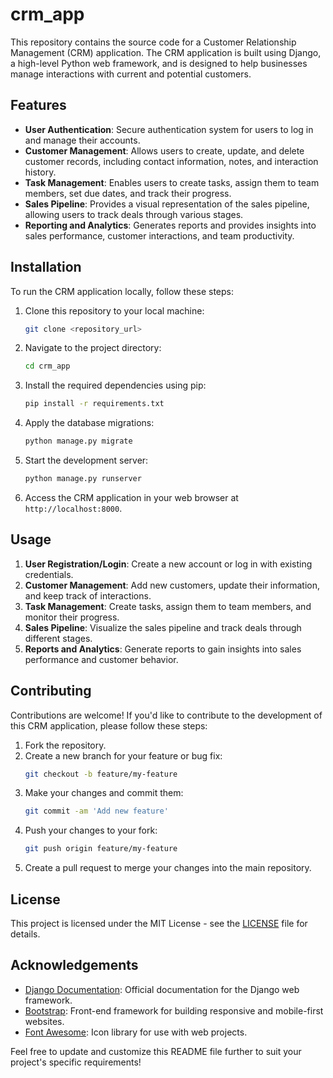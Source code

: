 # crm_app

This repository contains the source code for a Customer Relationship Management (CRM) application. The CRM application is built using Django, a high-level Python web framework, and is designed to help businesses manage interactions with current and potential customers.

## Features

- **User Authentication**: Secure authentication system for users to log in and manage their accounts.
- **Customer Management**: Allows users to create, update, and delete customer records, including contact information, notes, and interaction history.
- **Task Management**: Enables users to create tasks, assign them to team members, set due dates, and track their progress.
- **Sales Pipeline**: Provides a visual representation of the sales pipeline, allowing users to track deals through various stages.
- **Reporting and Analytics**: Generates reports and provides insights into sales performance, customer interactions, and team productivity.

## Installation

To run the CRM application locally, follow these steps:

1. Clone this repository to your local machine:

   ```bash
   git clone <repository_url>
   ```

2. Navigate to the project directory:

   ```bash
   cd crm_app
   ```

3. Install the required dependencies using pip:

   ```bash
   pip install -r requirements.txt
   ```

4. Apply the database migrations:

   ```bash
   python manage.py migrate
   ```

5. Start the development server:

   ```bash
   python manage.py runserver
   ```

6. Access the CRM application in your web browser at `http://localhost:8000`.

## Usage

1. **User Registration/Login**: Create a new account or log in with existing credentials.
2. **Customer Management**: Add new customers, update their information, and keep track of interactions.
3. **Task Management**: Create tasks, assign them to team members, and monitor their progress.
4. **Sales Pipeline**: Visualize the sales pipeline and track deals through different stages.
5. **Reports and Analytics**: Generate reports to gain insights into sales performance and customer behavior.

## Contributing

Contributions are welcome! If you'd like to contribute to the development of this CRM application, please follow these steps:

1. Fork the repository.
2. Create a new branch for your feature or bug fix:
   ```bash
   git checkout -b feature/my-feature
   ```
3. Make your changes and commit them:
   ```bash
   git commit -am 'Add new feature'
   ```
4. Push your changes to your fork:
   ```bash
   git push origin feature/my-feature
   ```
5. Create a pull request to merge your changes into the main repository.

## License

This project is licensed under the MIT License - see the [LICENSE](LICENSE) file for details.

## Acknowledgements

- [Django Documentation](https://docs.djangoproject.com/): Official documentation for the Django web framework.
- [Bootstrap](https://getbootstrap.com/): Front-end framework for building responsive and mobile-first websites.
- [Font Awesome](https://fontawesome.com/): Icon library for use with web projects.
  
Feel free to update and customize this README file further to suit your project's specific requirements!